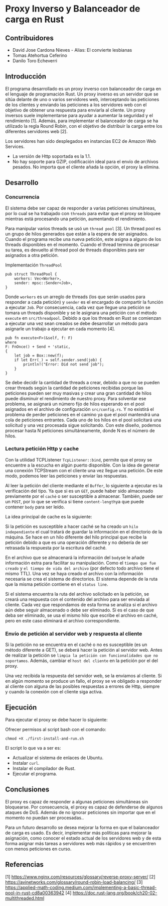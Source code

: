# Proxy Inverso y Balanceador de carga en Rust

## Contribuidores

- David Jose Cardona Nieves - Alias: El convierte lesbianas
- Tomas Atehortua Ceferino
- Danilo Toro Echeverri

## Introducción

El programa desarrollado es un proxy inverso con balanceador de carga en el lenguaje de programación Rust. Un proxy inverso es un servidor que se sitúa delante de uno o varios servidores web, interceptando las peticiones de los clientes y enviando las peticiones a los servidores web con el objetivo de obtener una respuesta para enviarla al cliente. Un proxy inversos suele implementarse para ayudar a aumentar la seguridad y el rendimiento [1]. Además, para implementar el balanceador de carga se ha utilizado la regla Round Robin, con el objetivo de distribuir la carga entre los diferentes servidores web [2].

Los servidores han sido desplegados en instancias EC2 de Amazon Web Services.

 - La versión de Http soportada es la 1.1.
 - No hay soporte para GZIP, codificación ideal para el envío de archivos pesados. No importa que el cliente añada la opción, el proxy la elimina.

## Desarrollo

### Concurrencia

El sistema debe ser capaz de responder a varias peticiones simultáneas, por lo cual se ha trabajado con `threads` para evitar que el proxy se bloquee mientras está procesando una petición, aumentando el rendimiento.

Para manipular varios threads se usó un `thread pool` [3]. Un thread pool es un grupo de hilos generados que están a la espera de ser asignados. Cuando el programa recibe una nueva petición, este asigna a alguno de los threads disponibles en el momento. Cuando el thread termina de procesar su tarea, es devuelto al thread pool de threads disponibles para ser asignados a otra petición.

Implementación `ThreadPool`
```
pub struct ThreadPool {
	workers: Vec<Worker>,
	sender: mpsc::Sender<Job>,
}
```
Donde `workers` es un arreglo de threads (los que serán usados para responder a cada petición) y `sender` es el encargado de compartir la función a ejecutar `Job`.  Por consecuencia, cada vez que llegue una petición se tomara un threads disponible y se le asignara una petición con el método `execute` en `src/threadpool`. Debido a que  los threads en Rust se comienzan a ejecutar una vez sean creados se debe desarrollar un método para asignarle un trabajo a ejecutar en cada momento [4].
```
pub fn execute<F>(&self, f: F)
where
F: FnOnce() + Send + 'static,
{
	let job = Box::new(f);
	if let Err(_) = self.sender.send(job) {
		println!("Error: Did not send job");
	}
}
```
Se debe decidir la cantidad de threads a crear, debido a que no se pueden crear threads según la cantidad de peticiones recibidas porque las peticiones pueden ser muy masivas y crear una gran cantidad de hilos puede disminuir el rendimiento de nuestro proxy. Para solventar ese problema, se asignará un número fijo de hilos esperando en el pool asignados en el archivo de configuración `src/config.rs`. Y no existirá el problema de perder peticiones en el camino ya que el pool mantendrá una cola de peticiones entrantes. Cada uno de los hilos en el pool solicitará una solicitud y una vez procesada sigue solicitando. Con este diseño, podemos procesar hasta N peticiones simultáneamente, donde N es el número de hilos.

### Lectura petición Http y cache

Con la utilidad TCPListener `TcpListener::bind`, permite que el proxy se encuentre a la escucha en algún puerto disponible. Con la idea de generar una conexión TCPStream con el cliente una vez llegue una petición. De este modo, podemos leer las peticiones y enviar las respuestas.

Al leer la petición del cliente mediante el `Buffer`, lo siguiente a ejecutar es la verificación del tipo. Ya que si es un `GET`, puede haber sido almacenado previamente por el `caché` o ser susceptible a almacenar. También, puede ser un `POST`, por lo que se verifica si tiene `content-length`ya que puede contener `body` para ser leído.

La idea principal de cache es la siguiente:

Si la petición es susceptible a hacer caché se ha creado un `hilo independiente` el cual tratará de guardar la información en el directorio de la máquina. Se hace en un hilo diferente del hilo principal que recibe la petición debido a que es una operación diferente y no debería de ser retrasada la respuesta por la escritura del caché.

En el archivo que se almacenará la información del `body`se le añade información extra para facilitar su manipulación. Como el `tiempo que fue creado` y `el tiempo de vida del archivo` (por defecto todo archivo tiene el mismo TTL). Una vez se haya creado el archivo con la información necesaria se crea el sistema de directorios. El sistema depende de la ruta que la misma petición contiene en el `status line`.

Si el sistema encuentra la ruta del archivo solicitado en la petición, se creará una respuesta con el contenido del archivo para ser enviada al cliente. Cada vez que respondamos de esta forma se analiza si el archivo aún debe seguir almacenado o debe ser eliminado. Si es el caso de que deba ser eliminado, se usa el mismo hilo que escribe el archivo en caché, pero en este caso eliminará el archivo correspondiente.

### Envío de petición al servidor web y respuesta al cliente

Si la petición no se encuentra en el caché o no es susceptible (es un método diferente a GET), se deberá hacer la petición al servidor web. Antes de realizar la petición se `limpia la petición con funcionalidades que no soportamos`. Además, cambiar el `host del cliente` en la petición por el del proxy.

Una vez recibida la respuesta del servidor web, se la enviamos al cliente. Si en algún momento se produce un fallo, el proxy se ve obligado a responder al cliente con alguna de las posibles respuestas a errores de Http, siempre y cuando la conexión con el cliente siga activa.

## Ejecución

Para ejecutar el proxy se debe hacer lo siguiente:

Ofrecer permisos al script bash con el comando:
```
chmod +X ./first-install-and-run.sh
```

El script lo que va a ser es:

 - Actualizar el sistema de enlaces de Ubuntu.
 - Instalar `curl`.
 - Instalar el compilador de Rust.
 - Ejecutar el programa.

## Conclusiones

El proxy es capaz de responder a algunas peticiones simultáneas sin bloquearse. Por consecuencia, el proxy es capaz de defenderse de algunos ataques de DoS. Además de no ignorar peticiones sin importar que en el momento no puedan ser procesadas..

Para un futuro desarrollo se desea mejorar la forma en que el balanceador de carga es usado. Es decir, implementar más políticas para mejorar la asignación, como conocer el estado actual de los servidores web y de esta forma asignar más tareas a servidores web más rápidos y se encuentren con menos peticiones en curso.

## Referencias
[1] https://www.nginx.com/resources/glossary/reverse-proxy-server/
[2] https://avinetworks.com/glossary/round-robin-load-balancing/
[3]  https://applied-math-coding.medium.com/implementing-a-basic-thread-pool-in-rust-cd8a00363942
[4] https://doc.rust-lang.org/book/ch20-02-multithreaded.html
